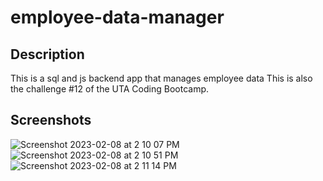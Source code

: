 # employee-data-manager
## Description
This is a sql and js backend app that manages employee data
This is also the challenge #12 of the UTA Coding Bootcamp.

## Screenshots
![Screenshot 2023-02-08 at 2 10 07 PM](https://user-images.githubusercontent.com/67513942/217640615-7d2af70a-1ac6-448f-9b45-babe61226f7a.png)
![Screenshot 2023-02-08 at 2 10 51 PM](https://user-images.githubusercontent.com/67513942/217640635-d1dad681-061b-489a-b019-c703dd677828.png)
![Screenshot 2023-02-08 at 2 11 14 PM](https://user-images.githubusercontent.com/67513942/217640653-a324878c-9453-4ca4-a9c9-6109706cfc33.png)

